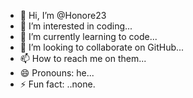 - 👋 Hi, I’m @Honore23
- 👀 I’m interested in coding...
- 🌱 I’m currently learning to code...
- 💞️ I’m looking to collaborate on GitHub...
- 📫 How to reach me on them...
- 😄 Pronouns: he...
- ⚡ Fun fact: ..none.

<!---
Honore23/Honore23 is a ✨ special ✨ repository because its `README.md` (this file) appears on your GitHub profile.
You can click the Preview link to take a look at your changes.
--->
